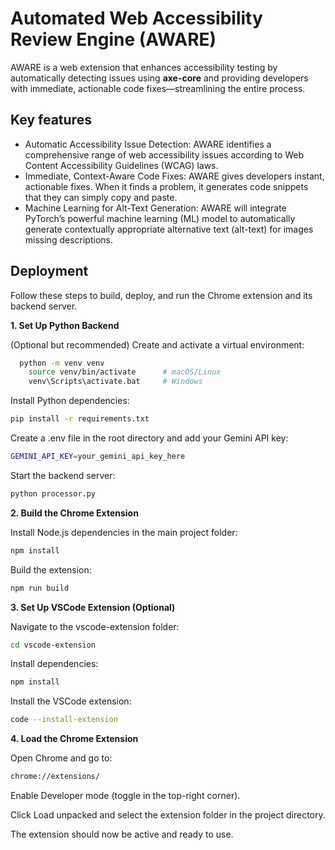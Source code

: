 # Automated Web Accessibility Review Engine (AWARE)

AWARE is a web extension that enhances accessibility testing by automatically detecting issues using **axe-core** and providing developers with immediate, actionable code fixes—streamlining the entire process.

## Key features
- Automatic Accessibility Issue Detection: AWARE identifies a comprehensive range of web accessibility issues according to Web Content Accessibility Guidelines (WCAG) laws.
- Immediate, Context-Aware Code Fixes: AWARE gives developers instant, actionable fixes. When it finds a problem, it generates code snippets that they can simply copy and paste. 
- Machine Learning for Alt-Text Generation: AWARE will integrate PyTorch’s powerful machine learning (ML) model to automatically generate contextually appropriate alternative text (alt-text) for images missing descriptions. 

## Deployment
Follow these steps to build, deploy, and run the Chrome extension and its backend server.

**1. Set Up Python Backend**

(Optional but recommended) Create and activate a virtual environment:
```bash
  python -m venv venv
    source venv/bin/activate      # macOS/Linux
    venv\Scripts\activate.bat     # Windows
```
Install Python dependencies:

```bash
pip install -r requirements.txt
```
Create a .env file in the root directory and add your Gemini API key:

```bash
GEMINI_API_KEY=your_gemini_api_key_here
```

Start the backend server:

```bash
python processor.py
```

**2. Build the Chrome Extension**

Install Node.js dependencies in the main project folder:
```bash
npm install
```
Build the extension:

```bash
npm run build
```
**3. Set Up VSCode Extension (Optional)**

Navigate to the vscode-extension folder:

```bash
cd vscode-extension
```

Install dependencies:
```bash
npm install
```

Install the VSCode extension:
```bash
code --install-extension
```

**4. Load the Chrome Extension**

Open Chrome and go to:
```bash
chrome://extensions/
```

Enable Developer mode (toggle in the top-right corner).

Click Load unpacked and select the extension folder in the project directory.

The extension should now be active and ready to use.






